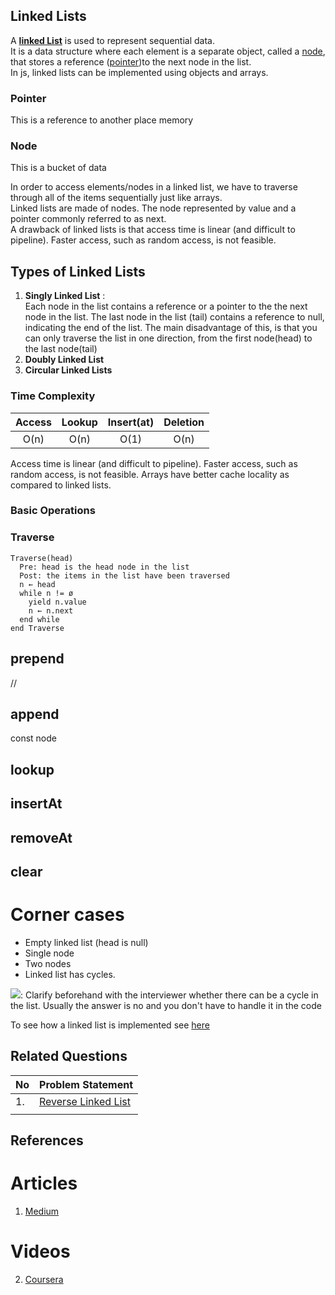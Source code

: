 ## **Linked Lists**
A **[linked List]()** is used to represent sequential data.<br>It is a data structure where each element is a separate object, called a [node](#node), that stores a reference  ([pointer](#pointer))to the next node in the list.<br>In js, linked lists can be implemented using objects and arrays.

### Pointer
This is a reference to another place memory

### Node 
This is a bucket of data

In order to access elements/nodes in a linked list, we have to traverse through all of the items sequentially just like arrays.<br>Linked lists are made of nodes. The node represented by value and a pointer commonly referred to as next. <br> A drawback of linked lists is that access time is linear (and difficult to pipeline). Faster access, such as random access, is not feasible.

## Types of Linked Lists
1. **Singly Linked List** : <br>Each node in the list contains a reference or a pointer to the the next node in the list. The last node in the list (tail) contains a reference to null, indicating the end of the list. The main disadvantage of this, is that you can only traverse the list in one direction, from the first node(head) to the last node(tail)
2. **Doubly Linked List**
3. **Circular Linked Lists**


### Time Complexity

| Access | Lookup | Insert(at) | Deletion |
|:------:|:------:|:----------:|:--------:|
|  O(n)  |  O(n)  |    O(1)    |   O(n)   |

Access time is linear (and difficult to pipeline). Faster access, such as random access, is not feasible. Arrays have better cache locality as compared to linked lists.


### **Basic Operations**
### Traverse

```text
Traverse(head)
  Pre: head is the head node in the list
  Post: the items in the list have been traversed
  n ← head
  while n != ø
    yield n.value
    n ← n.next
  end while
end Traverse
```

## prepend 
//

## append
const node 

## lookup

## insertAt

## removeAt

## clear

# Corner cases
* Empty linked list (head is null)
* Single node
* Two nodes
* Linked list has cycles.

![](https://img.shields.io/static/v1?label=&message=💡Tip:&color=orange): Clarify beforehand with the interviewer whether there can be a cycle in the list. Usually the answer is no and you don't have to handle it in the code

To see how a linked list is implemented see [here]()

## Related Questions
| No | Problem Statement                                                         |
|----|---------------------------------------------------------------------------|
| 1. | [Reverse Linked List](https://leetcode.com/problems/reverse-linked-list/) |
|    |                                                                           |

## References

# Articles

1.  [Medium](https://medium.com/basecs/whats-a-linked-list-anyway-part-1-d8b7e6508b9d)

# Videos

2.  [Coursera](https://www.coursera.org/lecture/data-structures/singly-linked-lists-kHhgK)
